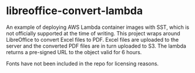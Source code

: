 # libreoffice-convert-lambda

An example of deploying AWS Lambda container images with SST, which is not
officially supported at the time of writing. This project wraps around
LibreOffice to convert Excel files to PDF. Excel files are uploaded to the
server and the converted PDF files are in turn uploaded to S3. The lambda
returns a pre-signed URL to the object valid for 6 hours.

Fonts have not been included in the repo for licensing reasons.
